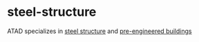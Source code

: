 # steel-structure
ATAD specializes in <a href="http://atad.vn/steel-structure-introduction/">steel structure</a> and <a href="http://atad.vn/pre-engineered-buildings-introduction/">pre-engineered buildings</a>
